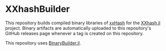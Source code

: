 # XXhashBuilder

<!-- [![Build Status](https://travis-ci.org/stevengj/xsumBuilder.svg?branch=master)](https://travis-ci.org/stevengj/xsumBuilder) -->

This repository builds compiled binary libraries of [xxHash](https://github.com/Cyan4973/xxHash) for the [XXhash.jl](https://github.com/hros/XXhash.jl) project. Binary artifacts are automatically uploaded to this repository's GitHub releases page whenever a tag is created on this repository.

This repository uses [BinaryBuilder.jl](https://github.com/JuliaPackaging/BinaryBuilder.jl).
